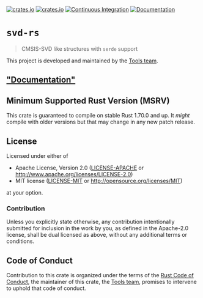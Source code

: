 [![crates.io](https://img.shields.io/crates/d/svd-rs.svg)](https://crates.io/crates/svd-rs)
[![crates.io](https://img.shields.io/crates/v/svd-rs.svg)](https://crates.io/crates/svd-rs)
[![Continuous Integration](https://github.com/rust-embedded/svd/workflows/Continuous%20Integration/badge.svg)](https://github.com/rust-embedded/svd/actions)
[![Documentation](https://docs.rs/svd-rs/badge.svg)](https://docs.rs/svd-rs)

# `svd-rs`

> CMSIS-SVD like structures with `serde` support

This project is developed and maintained by the [Tools team][team].

## ["Documentation"](https://docs.rs/svd-rs)

## Minimum Supported Rust Version (MSRV)

This crate is guaranteed to compile on stable Rust 1.70.0 and up. It *might*
compile with older versions but that may change in any new patch release.

## License

Licensed under either of

- Apache License, Version 2.0 ([LICENSE-APACHE](LICENSE-APACHE) or
  http://www.apache.org/licenses/LICENSE-2.0)
- MIT license ([LICENSE-MIT](LICENSE-MIT) or http://opensource.org/licenses/MIT)

at your option.

### Contribution

Unless you explicitly state otherwise, any contribution intentionally submitted for inclusion in the
work by you, as defined in the Apache-2.0 license, shall be dual licensed as above, without any
additional terms or conditions.

## Code of Conduct

Contribution to this crate is organized under the terms of the [Rust Code of
Conduct][CoC], the maintainer of this crate, the [Tools team][team], promises
to intervene to uphold that code of conduct.

[CoC]: CODE_OF_CONDUCT.md
[team]: https://github.com/rust-embedded/wg#the-tools-team
